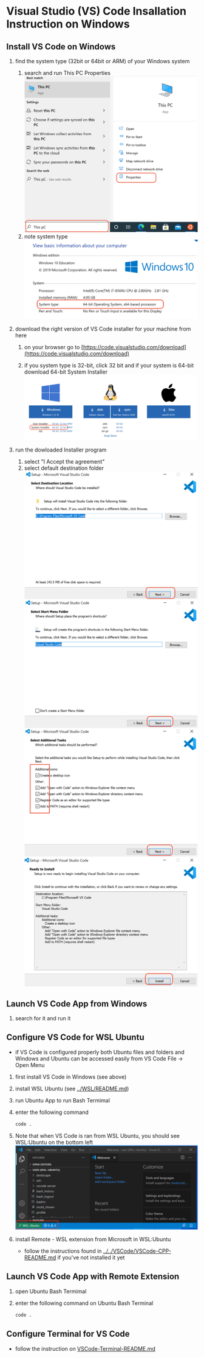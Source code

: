 # Visual Studio (VS) Code Insallation Instruction on Windows

## Install VS Code on Windows

1. find the system type (32bit or 64bit or ARM) of your Windows system
    1. search and run This PC Properties
    ![This PC Properties](PCProperties.png)
    2. note system type
    ![System Type](SystemType.png)

2. download the right version of VS Code installer for your machine from here
    1. on your browser go to [https://code.visualstudio.com/download](https://code.visualstudio.com/download)

    2. if you system type is 32-bit, click 32 bit and if your system is 64-bit download 64-bit System Installer
    ![VS Code Installer](CodeInstaller.png)

3. run the dowloaded Installer program
    1. select "I Accept the agreement"
    2. select default destination folder
    ![Destination](CodeDestination.png)
    ![Start Menu](StartMenu.png)
    ![Additional Tasks](AdditionalTasks.png)
    ![Install](InstallStep.png)

## Launch VS Code App from Windows

1. search for it and run it

## Configure VS Code for WSL Ubuntu

- if VS Code is configured properly both Ubuntu files and folders and Windows and Ubuntu can be accessed easily from VS Code File -> Open Menu

1. first install VS Code in Windows (see above)
2. install WSL Ubuntu (see [../WSL/README.md](../WSL/README.md))
3. run Ubuntu App to run Bash Termimal
4. enter the following command

    ```bash
    code .
    ```

5. Note that when VS Code is ran from WSL Ubuntu, you should see WSL:Ubuntu on the bottom left
    ![WSL:Ubuntu](WSL-Code.png)

6. install Remote - WSL extension from Microsoft in WSL:Ubuntu
    - follow the instructions found in [../../VSCode/VSCode-CPP-README.md](../../VSCode/VSCode-CPP-README.md) if you've not installed it yet

## Launch VS Code App with Remote Extension

1. open Ubuntu Bash Termimal
2. enter the following command on Ubuntu Bash Terminal

    ```bash
    code .
    ```

## Configure Terminal for VS Code

- follow the instruction on [VSCode-Terminal-README.md](VSCode-Terminal-README.md)
